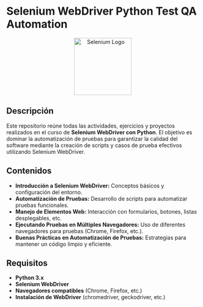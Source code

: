 # Selenium WebDriver Python Test QA Automation

<p align="center">
  <img src="https://www.selenium.dev/images/selenium_logo_square_green.png" alt="Selenium Logo" width="150" height="150">
</p>

## Descripción

Este repositorio reúne todas las actividades, ejercicios y proyectos realizados en el curso de **Selenium WebDriver con Python**. El objetivo es dominar la automatización de pruebas para garantizar la calidad del software mediante la creación de scripts y casos de prueba efectivos utilizando Selenium WebDriver.

## Contenidos

- **Introducción a Selenium WebDriver:** Conceptos básicos y configuración del entorno.
- **Automatización de Pruebas:** Desarrollo de scripts para automatizar pruebas funcionales.
- **Manejo de Elementos Web:** Interacción con formularios, botones, listas desplegables, etc.
- **Ejecutando Pruebas en Múltiples Navegadores:** Uso de diferentes navegadores para pruebas (Chrome, Firefox, etc.).
- **Buenas Prácticas en Automatización de Pruebas:** Estrategias para mantener un código limpio y eficiente.


## Requisitos

- **Python 3.x**
- **Selenium WebDriver**
- **Navegadores compatibles** (Chrome, Firefox, etc.)
- **Instalación de WebDriver** (chromedriver, geckodriver, etc.)


